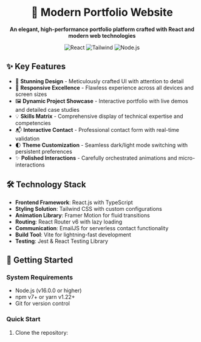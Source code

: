 <div align="center">
  <h1>🚀 Modern Portfolio Website</h1>
  <p>
    <strong>An elegant, high-performance portfolio platform crafted with React and modern web technologies</strong>
  </p>
  <p>
    <img src="https://img.shields.io/badge/React-20232A?style=for-the-badge&logo=react&logoColor=61DAFB" alt="React"/>
    <img src="https://img.shields.io/badge/Tailwind_CSS-38B2AC?style=for-the-badge&logo=tailwind-css&logoColor=white" alt="Tailwind"/>
    <img src="https://img.shields.io/badge/Node.js-43853D?style=for-the-badge&logo=node.js&logoColor=white" alt="Node.js"/>
  </p>
</div>

## ✨ Key Features

- 🎨 **Stunning Design** - Meticulously crafted UI with attention to detail
- 📱 **Responsive Excellence** - Flawless experience across all devices and screen sizes
- 🖼️ **Dynamic Project Showcase** - Interactive portfolio with live demos and detailed case studies
- 💡 **Skills Matrix** - Comprehensive display of technical expertise and competencies
- 📬 **Interactive Contact** - Professional contact form with real-time validation
- 🌓 **Theme Customization** - Seamless dark/light mode switching with persistent preferences
- ✨ **Polished Interactions** - Carefully orchestrated animations and micro-interactions

## 🛠️ Technology Stack

- **Frontend Framework**: React.js with TypeScript
- **Styling Solution**: Tailwind CSS with custom configurations
- **Animation Library**: Framer Motion for fluid transitions
- **Routing**: React Router v6 with lazy loading
- **Communication**: EmailJS for serverless contact functionality
- **Build Tool**: Vite for lightning-fast development
- **Testing**: Jest & React Testing Library

## 🚀 Getting Started

### System Requirements

- Node.js (v16.0.0 or higher)
- npm v7+ or yarn v1.22+
- Git for version control

### Quick Start

1. Clone the repository:
